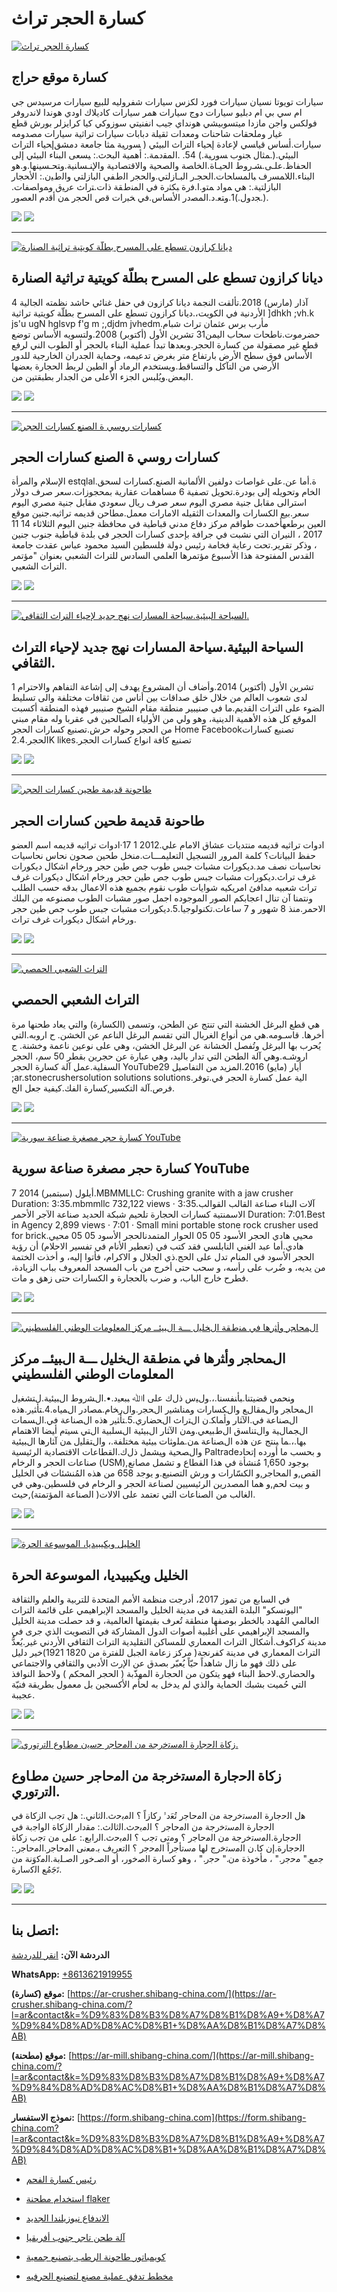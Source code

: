 # كسارة الحجر تراث

<a href="https://swt.shibang-china.com/?l=ar&img&k=%D9%83%D8%B3%D8%A7%D8%B1%D8%A9+%D8%A7%D9%84%D8%AD%D8%AC%D8%B1+%D8%AA%D8%B1%D8%A7%D8%AB" target="_blank">![كسارة الحجر تراث](http://static.shibang-china.com/all-800x300/571.jpg)</a>

## كسارة موقع حراج
سيارات تويوتا نسيان سيارات فورد لكزس سيارات شفروليه للبيع سيارات مرسيدس جي ام سي بي ام دبليو سيارات دوج سيارات همر سيارات كاديلاك اودي هوندا لاندروفر فولكس واجن مازدا ميتسوبيشي هونداي جيب انفنيتي سوزوكي كيا كرايزلر بورش قطع غيار وملحقات شاحنات ومعدات ثقيلة دبابات سيارات تراثية سيارات مصدومه سيارات.ﺃﺴﺎﺱ ﻗﻴﺎﺴﻲ ﻹﻋﺎﺩﺓ ﺇﺤﻴﺎﺀ ﺍﻟﺘﺭﺍﺙ ﺍﻟﺒﻴﺌﻲ ( ﺴﻭﺭﻴﺔ ﻤﺜﺎ جامعة دمشقﺇﺤﻴﺎﺀ ﺍﻟﺘﺭﺍﺙ ﺍﻟﺒﻴﺌﻲ.(.ﻤﺜﺎل ﺠﻨﻭﺏ ﺴﻭﺭﻴﺔ.) 54. .ﺍﻟﻤﻘﺩﻤﺔ.: ﺃﻫﻤﻴﺔ ﺍﻟﺒﺤﺙ.: ﻴﺴﻌﻰ ﺍﻟﺒﻨﺎﺀ ﺍﻟﺒﻴﺌﻲ ﺇﻟﻰ ﺍﻟﺤﻔﺎﻅ.ﻋﻠـﻰ.ﺸـﺭﻭﻁ ﺍﻟﺤﻴـﺎﺓ.ﺍﻟﺨﺎﺼﺔ ﻭﺍﻟﺼﺤﻴﺔ ﻭﺍﻻﻗﺘﺼﺎﺩﻴﺔ ﻭﺍﻹﻨـﺴﺎﻨﻴﺔ.ﻭﺘﺤـﺴﻴﻨﻬﺎ.ﻭ.ﻫﻭ ﺍﻟﺒﻨﺎﺀ.ﺍﻟﻼﻤﺴﺭﻑ ﺒﺎﻟﻤﺴﺎﺤﺎﺕ.ﺍﻟﺤﺠـﺭ ﺍﻟﺒـﺎﺯﻟﺘﻲ.ﻭﺍﻟﺤﺠﺭ ﺍﻟﻁﻔﻲ ﺍﻟﺒﺎﺯﻟﺘﻲ ﻭﺍﻟﻁﻴﻥ.: ﺍﻷﺤﺠﺎﺭ ﺍﻟﺒﺎﺯﻟﺘﻴﺔ.: ﻫﻲ ﻤﻭﺍﺩ ﻤﺘﻭ.ﺍ.ﻓﺭﺓ ﺒﻜﺜﺭﺓ ﻓﻲ ﺍﻟﻤﻨﻁﻘﺔ ﺫﺍﺕ.ﺘﺭﺍﺙ ﻋﺭﻴﻕ ﻭﻤﻭﺍﺼﻔﺎﺕ.(.ﺠﺩﻭل.)1.ﻭﺘﻌ.ﺩ.ﺍﻟﻤﺼﺩﺭ ﺍﻷﺴﺎﺱ.ﻓﻲ ﺨﺒﺭﺍﺕ ﻗﺹ ﺍﻟﺤﺠﺭ ﻤﻥ ﺃﻗﺩﻡ ﺍﻟﻌﺼﻭﺭ.


<a href="https://whatsapp.shibangsoft.com/WhatsApp.php" target="_blank" title="WhatsApp">![](http://static.shibang-china.com/icon/whatsapp.png)</a> <a href="https://swt.shibang-china.com/?l=ar&icon&k=%D9%83%D8%B3%D8%A7%D8%B1%D8%A9+%D8%A7%D9%84%D8%AD%D8%AC%D8%B1+%D8%AA%D8%B1%D8%A7%D8%AB" target="_blank">![](http://static.shibang-china.com/icon/chat-ar.png)</a>

---

<a href="https://swt.shibang-china.com/?l=ar&img&k=%D9%83%D8%B3%D8%A7%D8%B1%D8%A9+%D8%A7%D9%84%D8%AD%D8%AC%D8%B1+%D8%AA%D8%B1%D8%A7%D8%AB" target="_blank">![ديانا كرازون تسطع على المسرح بطلّة كويتية تراثية الصنارة](http://static.shibang-china.com/all-800x300/408.jpg)</a>

## ديانا كرازون تسطع على المسرح بطلّة كويتية تراثية الصنارة
4 آذار (مارس) 2018.تألقت النجمة ديانا كرازون في حفل غنائي حاشد نظمته الجالية الأردنية في الكويت،.ديانا كرازون تسطع على المسرح بطلّة كويتية تراثية ]dhkh ;vh.k js&#39;u ugN hglsvp f&#39;g m ;,djdm jvhedm.مأرب برس عثمان تراث شبام حضرموت.ناطحات سحاب اليمن31 تشرين الأول (أكتوبر) 2008.ولتسويه الأساس توضع قطع غير مصقولة من كسارة الحجر.وبعدها تبدأ عملية البناء بالحجر أو الطوب الني لرفع الأساس فوق سطح الأرض بارتفاع متر بغرض تدعيمه، وحماية الجدران الخارجية للدور الأرضي من التآكل والتساقط.ويستخدم الرماد أو الطين لربط الحجارة بعضها البعض.ويُلبس الجزء الأعلى من الجدار بطبقتين من.


<a href="https://whatsapp.shibangsoft.com/WhatsApp.php" target="_blank" title="WhatsApp">![](http://static.shibang-china.com/icon/whatsapp.png)</a> <a href="https://swt.shibang-china.com/?l=ar&icon&k=%D9%83%D8%B3%D8%A7%D8%B1%D8%A9+%D8%A7%D9%84%D8%AD%D8%AC%D8%B1+%D8%AA%D8%B1%D8%A7%D8%AB" target="_blank">![](http://static.shibang-china.com/icon/chat-ar.png)</a>

---

<a href="https://swt.shibang-china.com/?l=ar&img&k=%D9%83%D8%B3%D8%A7%D8%B1%D8%A9+%D8%A7%D9%84%D8%AD%D8%AC%D8%B1+%D8%AA%D8%B1%D8%A7%D8%AB" target="_blank">![كسارات روسي ة الصنع كسارات الحجر](http://static.shibang-china.com/all-800x300/707.jpg)</a>

## كسارات روسي ة الصنع كسارات الحجر
الإسلام والمرأة estqlal.ة.أما عن.على غواصات دولفين الألمانية الصنع.كسارات لسحق الخام وتحويله إلى بودرة.تحويل تصفية 6 مساهمات عقارية بمحجوزات.سعر صرف دولار استرالى مقابل جنية مصري اليوم سعر صرف ريال سعودي مقابل جنية مصري اليوم سعر.بيع الكسارات والمعدات الثقيله الامارات معمل.مطاحن قديمه تراثيه.جنين موقع العين برطعهأخمدت طواقم مركز دفاع مدني قباطية في محافظة جنين اليوم الثلاثاء 14 11 2017 ، النيران التي نشبت في جرافة بإحدى كسارات الحجر في بلدة قباطية جنوب جنين ، وذكر تقرير.تحت رعاية فخامة رئيس دولة فلسطين السيد محمود عباس عقدت جامعة القدس المفتوحة هذا الأسبوع مؤتمرها العلمي السادس للتراث الشعبي بعنوان &quot;مؤتمر التراث الشعبي.


<a href="https://whatsapp.shibangsoft.com/WhatsApp.php" target="_blank" title="WhatsApp">![](http://static.shibang-china.com/icon/whatsapp.png)</a> <a href="https://swt.shibang-china.com/?l=ar&icon&k=%D9%83%D8%B3%D8%A7%D8%B1%D8%A9+%D8%A7%D9%84%D8%AD%D8%AC%D8%B1+%D8%AA%D8%B1%D8%A7%D8%AB" target="_blank">![](http://static.shibang-china.com/icon/chat-ar.png)</a>

---

<a href="https://swt.shibang-china.com/?l=ar&img&k=%D9%83%D8%B3%D8%A7%D8%B1%D8%A9+%D8%A7%D9%84%D8%AD%D8%AC%D8%B1+%D8%AA%D8%B1%D8%A7%D8%AB" target="_blank">![السياحة البيئية.سياحة المسارات نهج جديد لإحياء التراث الثقافي.](http://static.shibang-china.com/all-800x300/1488.jpg)</a>

## السياحة البيئية.سياحة المسارات نهج جديد لإحياء التراث الثقافي.
1 تشرين الأول (أكتوبر) 2014.وأضاف أن المشروع يهدف إلى إشاعة التفاهم والاحترام لدى شعوب العالم من خلال خلق صداقات بين أناس من ثقافات مختلفة والى تسليط الضوء على التراث القديم.ما في صنيبير منطقة مقام الشيخ صنيبير فهذه المنطقة أكسبت الموقع كل هذه الأهمية الدينية، وهو ولي من الأولياء الصالحين في عقربا وله مقام مبني من الحجر وحوله حرش.تصنيع كسارات الحجر Home Facebookتصنيع كسارات الحجر.2.4K likes.تصنيع كافة انواع كسارات الحجر‎


<a href="https://whatsapp.shibangsoft.com/WhatsApp.php" target="_blank" title="WhatsApp">![](http://static.shibang-china.com/icon/whatsapp.png)</a> <a href="https://swt.shibang-china.com/?l=ar&icon&k=%D9%83%D8%B3%D8%A7%D8%B1%D8%A9+%D8%A7%D9%84%D8%AD%D8%AC%D8%B1+%D8%AA%D8%B1%D8%A7%D8%AB" target="_blank">![](http://static.shibang-china.com/icon/chat-ar.png)</a>

---

<a href="https://swt.shibang-china.com/?l=ar&img&k=%D9%83%D8%B3%D8%A7%D8%B1%D8%A9+%D8%A7%D9%84%D8%AD%D8%AC%D8%B1+%D8%AA%D8%B1%D8%A7%D8%AB" target="_blank">![طاحونة قديمة طحين كسارات الحجر](http://static.shibang-china.com/all-800x300/250.jpg)</a>

## طاحونة قديمة طحين كسارات الحجر
ادوات تراثيه قديمه منتديات عشاق الامام علي.2012 1 17·ادوات تراثيه قديمه اسم العضو حفظ البيانات؟ كلمة المرور التسجيل التعليمـــات.منخل طحين صحون نحاس نحاسيات نحاسيات نصف مد.ديكورات مشبات جبس طوب جص طين حجر ورخام اشكال ديكورات غرف تراث.ديكورات مشبات جبس طوب جص طين حجر ورخام اشكال ديكورات غرف تراث شعبيه مدافئ امريكيه شوايات طوب نقوم بجميع هذه الاعمال بدقه حسب الطلب ونتمنا آن تنال اعجابكم الصور الموجوده اجمل صور مشبات الطوب مصنوعه من البلك الاحمر.منذ 8 شهور و 7 ساعات.تكنولوجيا.5.ديكورات مشبات جبس طوب جص طين حجر ورخام اشكال ديكورات غرف تراث.


<a href="https://whatsapp.shibangsoft.com/WhatsApp.php" target="_blank" title="WhatsApp">![](http://static.shibang-china.com/icon/whatsapp.png)</a> <a href="https://swt.shibang-china.com/?l=ar&icon&k=%D9%83%D8%B3%D8%A7%D8%B1%D8%A9+%D8%A7%D9%84%D8%AD%D8%AC%D8%B1+%D8%AA%D8%B1%D8%A7%D8%AB" target="_blank">![](http://static.shibang-china.com/icon/chat-ar.png)</a>

---

<a href="https://swt.shibang-china.com/?l=ar&img&k=%D9%83%D8%B3%D8%A7%D8%B1%D8%A9+%D8%A7%D9%84%D8%AD%D8%AC%D8%B1+%D8%AA%D8%B1%D8%A7%D8%AB" target="_blank">![التراث الشعبي الحمصي](http://static.shibang-china.com/all-800x300/1233.jpg)</a>

## التراث الشعبي الحمصي
هي قطع البرغل الخشنة التي تنتج عن الطحن، وتسمى (الكسارة) والتي يعاد طحنها مرة أخرها. قاسـومه.هي من أنواع الغربال التي تقسم البرغل الناعم عن الخشن. ح اروبه.التي يُحرب بها البرغل وتُفصل الخشانة عن البرغل الخشن، وهي على نوعين ناعمة وخشنة. ج اروشـه.وهي آلة الطحن التي تدار باليد، وهي عبارة عن حجرين بقطر 50 سم، الحجر السفلية.عمل آلة كسارة الحجر YouTube29 أيار (مايو) 2016.المزيد من التفاصيل ;ar.stonecrushersolution solutions solutions.الية عمل كسارة الحجر في.توفر فرص.آلة التكسير,كسارة الفك.كيفية جعل الح.


<a href="https://whatsapp.shibangsoft.com/WhatsApp.php" target="_blank" title="WhatsApp">![](http://static.shibang-china.com/icon/whatsapp.png)</a> <a href="https://swt.shibang-china.com/?l=ar&icon&k=%D9%83%D8%B3%D8%A7%D8%B1%D8%A9+%D8%A7%D9%84%D8%AD%D8%AC%D8%B1+%D8%AA%D8%B1%D8%A7%D8%AB" target="_blank">![](http://static.shibang-china.com/icon/chat-ar.png)</a>

---

<a href="https://swt.shibang-china.com/?l=ar&img&k=%D9%83%D8%B3%D8%A7%D8%B1%D8%A9+%D8%A7%D9%84%D8%AD%D8%AC%D8%B1+%D8%AA%D8%B1%D8%A7%D8%AB" target="_blank">![كسارة حجر مصغرة صناعة سورية YouTube](http://static.shibang-china.com/all-800x300/234.jpg)</a>

## كسارة حجر مصغرة صناعة سورية YouTube
7 أيلول (سبتمبر) 2014.MBMMLLC: Crushing granite with a jaw crusher Duration: 3:35.mbmmllc 732,122 views &middot; 3:35.آلات البناء صناعة القالب القوالب الاسمنتية كسارات الحجارة تلحيم شبكة الحديد صناعة الآجر الأحمر Duration: 7:01.Best in Agency 2,899 views &middot; 7:01 &middot; Small mini portable stone rock crusher used for brick.محيي هادي الحجر الأسود 05 05 الحوار المتمدنالحجر الأسود 05 05 محيي هادي.أما عبد الغني النابلسي فقد كتب في (تعطير الأنام في تفسير الاحلام) أن رؤية الحجر الأسود في المنام تدل على الحج.ذي الجلال و الاكرام، فأتوا إليه، و أخذت الختمة من يديه، و ضُرب على رأسه، و سحب حتى أخرج من باب المسجد المعروف بباب الزيادة، فطرح خارج الباب، و ضرب بالحجارة و الكسارات حتى زهق و مات.


<a href="https://whatsapp.shibangsoft.com/WhatsApp.php" target="_blank" title="WhatsApp">![](http://static.shibang-china.com/icon/whatsapp.png)</a> <a href="https://swt.shibang-china.com/?l=ar&icon&k=%D9%83%D8%B3%D8%A7%D8%B1%D8%A9+%D8%A7%D9%84%D8%AD%D8%AC%D8%B1+%D8%AA%D8%B1%D8%A7%D8%AB" target="_blank">![](http://static.shibang-china.com/icon/chat-ar.png)</a>

---

<a href="https://swt.shibang-china.com/?l=ar&img&k=%D9%83%D8%B3%D8%A7%D8%B1%D8%A9+%D8%A7%D9%84%D8%AD%D8%AC%D8%B1+%D8%AA%D8%B1%D8%A7%D8%AB" target="_blank">![ﺍﻝﻤﺤﺎﺠﺭ ﻭﺃﺜﺭﻫﺎ ﻓﻲ ﻤﻨﻁﻘﺔ ﺍﻝﺨﻠﻴل ـــﺔ ﺍﻝﺒﻴﺌــ مركز المعلومات الوطني الفلسطيني](http://static.shibang-china.com/all-800x300/234.jpg)</a>

## ﺍﻝﻤﺤﺎﺠﺭ ﻭﺃﺜﺭﻫﺎ ﻓﻲ ﻤﻨﻁﻘﺔ ﺍﻝﺨﻠﻴل ـــﺔ ﺍﻝﺒﻴﺌــ مركز المعلومات الوطني الفلسطيني
ﻭﻨﺤﻤﻲ ﻗﻀﻴﺘﻨﺎ.ﺒﺄﻨﻔﺴﻨﺎ.،.ﻭﻝﻴﺱ ﺫﻝﻙ ﻋﻠﻰ ﺍﷲ ﺒﺒﻌﻴﺩ.•.ﺍﻝﺸﺭﻭﻁ ﺍﻝﺒﻴﺌﻴﺔ.ﻝﺘﺸﻐﻴل ﺍﻝﻤﺤﺎﺠﺭ ﻭﺍﻝﻤﻘﺎﻝﻊ ﻭﺍﻝﻜﺴﺎﺭﺍﺕ ﻭﻤﻨﺎﺸﻴﺭ ﺍﻝﺤﺠﺭ.ﻭﺍﻝﺭﺨﺎﻡ.ﻤﺼﺎﺩﺭ ﺍﻝﻤﻴﺎﻩ.4.ﺘﺄﺜﻴﺭ.ﻫﺫﻩ ﺍﻝﺼﻨﺎﻋﺔ ﻓﻲ.ﺍﻵﺜﺎﺭ ﻭﺃﻤﺎﻜ.ﻥ ﺍﻝﺘﺭﺍﺙ ﺍﻝﺤﻀﺎﺭﻱ.5.ﺘﺄﺜﻴﺭ ﻫﺫﻩ ﺍﻝﺼﻨﺎﻋﺔ ﻓﻲ.ﺍﻝﺴﻤﺎﺕ ﺍﻝﺠﻤﺎﻝﻴﺔ ﻭﺍﻝﺘﻨﺎﺴﻕ ﺍﻝﻁﺒﻴﻌﻲ.ﻭﻤﻥ ﺍﻵﺜﺎﺭ ﺍﻝﺒﻴﺌﻴﺔ ﺍﻝﺴﻠﺒﻴﺔ ﺍﻝﺘﻲ ﺴﻴﺘﻡ ﺃﻴﻀﺎ ﺍﻻﻫﺘﻤﺎﻡ ﺒﻬﺎ.،.ﻤﺎ ﻴﻨﺘﺞ ﻋﻥ ﻫﺫﻩ ﺍﻝﺼﻨﺎﻋﺔ ﻤﻥ.ﻤﻠﻭﺜﺎﺕ ﺒﻴﺌﻴﺔ ﻤﺨﺘﻠﻔﺔ.، ﻭﺍﻝﺘﻘﻠﻴل ﻤﻥ ﺁﺜﺎﺭﻫﺎ ﺍﻝﺒﻴﺌﻴﺔ ﻭﺍﻝﺼﺤﻴﺔ ﻭﻴﺸﻤل ﺫﻝﻙ.القطاعات الاقتصادية الرئيسية Paltradeو بحسب ما أورده إتحاد صناعات الحجر و الرخام (USM),بوجود 1,650 مُنشأة في هذا القطاع و تشمل مصانع القص,و المحاجر,و الكسّارات و ورش التصنيع.و يوجد 658 من هذه المُنشئات في الخليل و بيت لحم,و هما المصدرين الرئيسيين لصناعة الحجر و الرخام في فلسطين.وهي في الغالب من الصناعات التي تعتمد على الالات( الصناعة المؤتمتة),حيث.


<a href="https://whatsapp.shibangsoft.com/WhatsApp.php" target="_blank" title="WhatsApp">![](http://static.shibang-china.com/icon/whatsapp.png)</a> <a href="https://swt.shibang-china.com/?l=ar&icon&k=%D9%83%D8%B3%D8%A7%D8%B1%D8%A9+%D8%A7%D9%84%D8%AD%D8%AC%D8%B1+%D8%AA%D8%B1%D8%A7%D8%AB" target="_blank">![](http://static.shibang-china.com/icon/chat-ar.png)</a>

---

<a href="https://swt.shibang-china.com/?l=ar&img&k=%D9%83%D8%B3%D8%A7%D8%B1%D8%A9+%D8%A7%D9%84%D8%AD%D8%AC%D8%B1+%D8%AA%D8%B1%D8%A7%D8%AB" target="_blank">![الخليل ويكيبيديا، الموسوعة الحرة](http://static.shibang-china.com/all-800x300/476.jpg)</a>

## الخليل ويكيبيديا، الموسوعة الحرة
في السابع من تموز 2017، أدرجت منظمة الأمم المتحدة للتربية والعلم والثقافة &quot;اليونسكو&quot; البلدة القديمة في مدينة الخليل والمسجد الإبراهيمي على قائمة التراث العالمي المُهدد بالخطر بوصفها منطقة تُعرف بقيمتها العالمية، و قد حصلت مدينة الخليل والمسجد الإبراهيمي على أغلبية أصوات الدول المشاركة في التصويت الذي جرى في مدينة كراكوف.أشكال التراث المعماري للمساكن التقليدية التراث الثقافي الأردني غير.يُعدُّ التراث المعماري في مدينة كفرنجة( مركز زعامة الجبل للفترة من 1820 1921)خير دليل على ذلك فهو ما زال شاهداً حيّاً يُعبّر بصدق عن الإرث الأدبي والثقافي والاجتماعي والحضاري.لاحظ البناء فهو يتكون من الحجارة المهذّبة ( الحجر المحكم ) ولاحظ النوافذ التي حُميت بشبك الحماية والذي لم يدخل به لحأم الأكسجين بل معمول بطريقة فنيّة عجيبة.


<a href="https://whatsapp.shibangsoft.com/WhatsApp.php" target="_blank" title="WhatsApp">![](http://static.shibang-china.com/icon/whatsapp.png)</a> <a href="https://swt.shibang-china.com/?l=ar&icon&k=%D9%83%D8%B3%D8%A7%D8%B1%D8%A9+%D8%A7%D9%84%D8%AD%D8%AC%D8%B1+%D8%AA%D8%B1%D8%A7%D8%AB" target="_blank">![](http://static.shibang-china.com/icon/chat-ar.png)</a>

---

<a href="https://swt.shibang-china.com/?l=ar&img&k=%D9%83%D8%B3%D8%A7%D8%B1%D8%A9+%D8%A7%D9%84%D8%AD%D8%AC%D8%B1+%D8%AA%D8%B1%D8%A7%D8%AB" target="_blank">![زﻛﺎة اﻟﺣﺟﺎرة اﻟﻣﺳﺗﺧرﺟﺔ ﻣن اﻟﻣﺣﺎﺟر ﺣﺳﻳن ﻣطﺎوع اﻟﺗرﺗوري.](http://static.shibang-china.com/all-800x300/158.jpg)</a>

## زﻛﺎة اﻟﺣﺟﺎرة اﻟﻣﺳﺗﺧرﺟﺔ ﻣن اﻟﻣﺣﺎﺟر ﺣﺳﻳن ﻣطﺎوع اﻟﺗرﺗوري.
ﻫﻝ اﻟﺣﺟﺎرة اﻟﻣﺳﺗﺧرﺟﺔ ﻣن اﻟﻣﺣﺎﺟر ﺗُﻌَدﱡ رﻛﺎزاً ؟ اﻟﻣﺑﺣث.اﻟﺛﺎﻧﻲ.: ﻫﻝ ﺗﺟب اﻟزﻛﺎة ﻓﻲ اﻟﺣﺟﺎرة اﻟﻣﺳﺗﺧرﺟﺔ ﻣن اﻟﻣﺣﺎﺟر ؟ اﻟﻣﺑﺣث.اﻟﺛﺎﻟث.: ﻣﻘدار اﻟزﻛﺎة اﻟواﺟﺑﺔ ﻓﻲ اﻟﺣﺟﺎرة.اﻟﻣﺳﺗﺧرﺟﺔ ﻣن اﻟﻣﺣﺎﺟر ؟ وﻣﺗﻰ ﺗﺟب ؟ اﻟﻣﺑﺣث.اﻟراﺑﻊ.: ﻋﻠﻰ ﻣن ﺗﺟب زﻛﺎة اﻟﺣﺟﺎرة.إن ﻛﺎ.ن اﻟﻣﺳﺗﺧرج ﻟﻬﺎ ﻣﺳﺗﺄﺟراً اﻟﻣﺣﺟر ؟ اﻟﺗﻌرﻳف ﺑ.ﻣﻌﻧﻰ اﻟﻣﺣﺎﺟر.اﻟﻣﺣﺎﺟر.: ﺟﻣﻊ.&quot; ﻣﺣﺟر.&quot; ، ﻣﺄﺧوذة ﻣن.&quot; ﺣﺟر.&quot; ، وﻫو ﻛﺳﺎرة اﻟﺻﺧور، أو اﻟﺻـﺧور اﻟﺻـﻠﺑﺔ.اﻟﻣﻛوَﻧﺔ ﻣن ﺗَﺟَﻣُﻊ اﻟﻛﺳﺎرة.

<a href="https://whatsapp.shibangsoft.com/WhatsApp.php" target="_blank" title="WhatsApp">![](http://static.shibang-china.com/icon/whatsapp.png)</a> <a href="https://swt.shibang-china.com/?l=ar&icon&k=%D9%83%D8%B3%D8%A7%D8%B1%D8%A9+%D8%A7%D9%84%D8%AD%D8%AC%D8%B1+%D8%AA%D8%B1%D8%A7%D8%AB" target="_blank">![](http://static.shibang-china.com/icon/chat-ar.png)</a>

---
## اتصل بنا:

**الدردشة الآن:** [انقر للدردشة](https://swt.shibang-china.com?l=ar&contact&k=%D9%83%D8%B3%D8%A7%D8%B1%D8%A9+%D8%A7%D9%84%D8%AD%D8%AC%D8%B1+%D8%AA%D8%B1%D8%A7%D8%AB)

**WhatsApp:**  [+8613621919955](https://whatsapp.shibangsoft.com/WhatsApp.php)

**موقع (كسارة):** [https://ar-crusher.shibang-china.com/](https://ar-crusher.shibang-china.com/?l=ar&contact&k=%D9%83%D8%B3%D8%A7%D8%B1%D8%A9+%D8%A7%D9%84%D8%AD%D8%AC%D8%B1+%D8%AA%D8%B1%D8%A7%D8%AB)

**موقع (مطحنة):** [https://ar-mill.shibang-china.com/](https://ar-mill.shibang-china.com/?l=ar&contact&k=%D9%83%D8%B3%D8%A7%D8%B1%D8%A9+%D8%A7%D9%84%D8%AD%D8%AC%D8%B1+%D8%AA%D8%B1%D8%A7%D8%AB)

**نموذج الاستفسار:** [https://form.shibang-china.com](https://form.shibang-china.com?l=ar&contact&k=%D9%83%D8%B3%D8%A7%D8%B1%D8%A9+%D8%A7%D9%84%D8%AD%D8%AC%D8%B1+%D8%AA%D8%B1%D8%A7%D8%AB)

* [رئيس كسارة الفحم](../26/%D8%B1%D8%A6%D9%8A%D8%B3%20%D9%83%D8%B3%D8%A7%D8%B1%D8%A9%20%D8%A7%D9%84%D9%81%D8%AD%D9%85.md)

* [استخدام مطحنة flaker](../26/%D8%A7%D8%B3%D8%AA%D8%AE%D8%AF%D8%A7%D9%85%20%D9%85%D8%B7%D8%AD%D9%86%D8%A9%20flaker.md)

* [الاندفاع نيوزيلندا الجديد](../28/%D8%A7%D9%84%D8%A7%D9%86%D8%AF%D9%81%D8%A7%D8%B9%20%D9%86%D9%8A%D9%88%D8%B2%D9%8A%D9%84%D9%86%D8%AF%D8%A7%20%D8%A7%D9%84%D8%AC%D8%AF%D9%8A%D8%AF.md)

* [آلة طحن تاجر جنوب أفريقيا](../29/%D8%A2%D9%84%D8%A9%20%D8%B7%D8%AD%D9%86%20%D8%AA%D8%A7%D8%AC%D8%B1%20%D8%AC%D9%86%D9%88%D8%A8%20%D8%A3%D9%81%D8%B1%D9%8A%D9%82%D9%8A%D8%A7.md)

* [كويمباتور طاحونة الرطب بتصنيع جمعية](../29/%D9%83%D9%88%D9%8A%D9%85%D8%A8%D8%A7%D8%AA%D9%88%D8%B1%20%D8%B7%D8%A7%D8%AD%D9%88%D9%86%D8%A9%20%D8%A7%D9%84%D8%B1%D8%B7%D8%A8%20%D8%A8%D8%AA%D8%B5%D9%86%D9%8A%D8%B9%20%D8%AC%D9%85%D8%B9%D9%8A%D8%A9.md)

* [مخطط تدفق عملية مصنع لتصنيع الحرفيه](../29/%D9%85%D8%AE%D8%B7%D8%B7%20%D8%AA%D8%AF%D9%81%D9%82%20%D8%B9%D9%85%D9%84%D9%8A%D8%A9%20%D9%85%D8%B5%D9%86%D8%B9%20%D9%84%D8%AA%D8%B5%D9%86%D9%8A%D8%B9%20%D8%A7%D9%84%D8%AD%D8%B1%D9%81%D9%8A%D9%87.md)